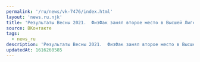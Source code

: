 ```yaml
---
permalink: '/ru/news/vk-7476/index.html'
layout: 'news.ru.njk'
title: 'Результаты Весны 2021.  ФизФак занял второе место в Высшей Лиге. Поздравляем ребят и очень горд…'
source: ВКонтакте
tags:
  - news_ru
description: 'Результаты Весны 2021.  ФизФак занял второе место в Высшей Лиге. Поздравляем ребят и очень горд…'
updatedAt: 1616260585
---
```

